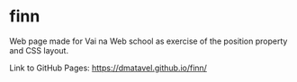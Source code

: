 # finn
Web page made for Vai na Web school as exercise of the position property and CSS layout.

Link to GitHub Pages:
https://dmatavel.github.io/finn/
